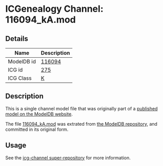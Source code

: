 # ICGenealogy Channel: 116094\_kA.mod

## Details

Name | Description
---- | -----------
ModelDB id | [116094](http://senselab.med.yale.edu/ModelDB/ShowModel.cshtml?model=116094)
ICG id | [275](http://icg.neurotheory.ox.ac.uk/channels/1/275)
ICG Class | [K](http://icg.neurotheory.ox.ac.uk/channels/1)

## Description

This is a single channel model file that was originally part of a [published model on the ModelDB website](http://senselab.med.yale.edu/mModelDB/ShowModel.cshtml?model=116094).

The file [116094\_kA.mod](116094_kA.mod) was extrated from [the ModelDB repository](http://senselab.med.yale.edu/ModelDB/ShowModel.cshtml?model=116094), and committed in its original form.

## Usage

See the [icg-channel super-repository](https://github.com/icgenealogy/icg-channels) for more information.